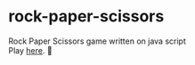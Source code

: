 # rock-paper-scissors
Rock Paper Scissors game written on java script <br>
Play [here](https://vigilant-jennings-b5dd21.netlify.app/). :space_invader:
